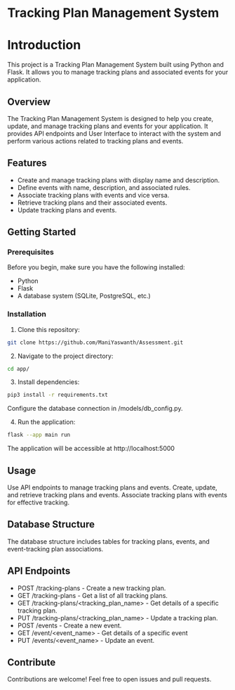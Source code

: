 # Tracking Plan Management System

# Introduction 
This project is a Tracking Plan Management System built using Python and Flask. It allows you to manage tracking plans and associated events for your application.

## Overview
The Tracking Plan Management System is designed to help you create, update, and manage tracking plans and events for your application. It provides API endpoints and User Interface to interact with the system and perform various actions related to tracking plans and events.

## Features
- Create and manage tracking plans with display name and description.
- Define events with name, description, and associated rules.
- Associate tracking plans with events and vice versa.
- Retrieve tracking plans and their associated events.
- Update tracking plans and events.

## Getting Started

### Prerequisites

Before you begin, make sure you have the following installed:

- Python
- Flask
- A database system (SQLite, PostgreSQL, etc.)

### Installation

1. Clone this repository:

```bash
git clone https://github.com/ManiYaswanth/Assessment.git
```

2. Navigate to the project directory:

```bash
cd app/
```
3. Install dependencies:

```bash
pip3 install -r requirements.txt
```
Configure the database connection in /models/db_config.py.

4. Run the application:

```bash
flask --app main run
```
The application will be accessible at http://localhost:5000
## Usage
Use API endpoints to manage tracking plans and events.
Create, update, and retrieve tracking plans and events.
Associate tracking plans with events for effective tracking.

## Database Structure
The database structure includes tables for tracking plans, events, and event-tracking plan associations.

## API Endpoints
- POST /tracking-plans - Create a new tracking plan.
- GET /tracking-plans - Get a list of all tracking plans.
- GET /tracking-plans/<tracking_plan_name> - Get details of a specific tracking plan.
- PUT /tracking-plans/<tracking_plan_name> - Update a tracking plan.
- POST /events - Create a new event.
- GET /event/<event_name> - Get details of a specific event
- PUT /events/<event_name> - Update an event.

## Contribute
Contributions are welcome! Feel free to open issues and pull requests.
